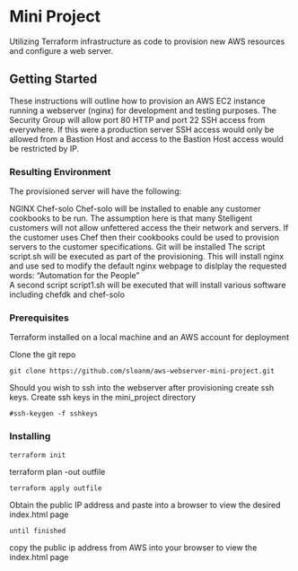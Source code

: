 # Mini Project 

Utilizing Terraform infrastructure as code
to provision new AWS resources and configure a web server.

## Getting Started

These instructions will outline how to provision an AWS EC2 instance running a webserver (nginx) for development and testing purposes.  The Security Group will allow port 80 HTTP and port 22 SSH access from everywhere.  If this were a production server SSH access would only be allowed from a Bastion Host and access to the Bastion Host access would be restricted by IP.  

### Resulting Environment

The provisioned server will have the following:  

NGINX
Chef-solo
  Chef-solo will be installed to enable any customer cookbooks to be run.  The assumption here is that many Stelligent       customers will not allow unfettered access the their network and servers.  If the customer uses Chef then their cookbooks could be used to provision servers to the customer specifications.
Git will be installed
  The script script.sh will be executed as part of the provisioning.  This will install nginx and use sed to modify the default nginx webpage to dislplay the requested words: “Automation for the People”  
  A second script script1.sh will be executed that will install various software including chefdk and chef-solo

### Prerequisites

Terraform installed on a local machine and an AWS account for deployment

Clone the git repo
```
git clone https://github.com/sloanm/aws-webserver-mini-project.git
```

Should you wish to ssh into the webserver after provisioning create ssh keys.
Create ssh keys in the mini_project directory 
```
#ssh-keygen -f sshkeys
```


### Installing

```
terraform init
```
terraform plan -out outfile
```
terraform apply outfile
```

Obtain the public IP address and paste into a browser to view the desired index.html page

```
until finished
```
copy the public ip address from AWS into your browser to view the index.html page
